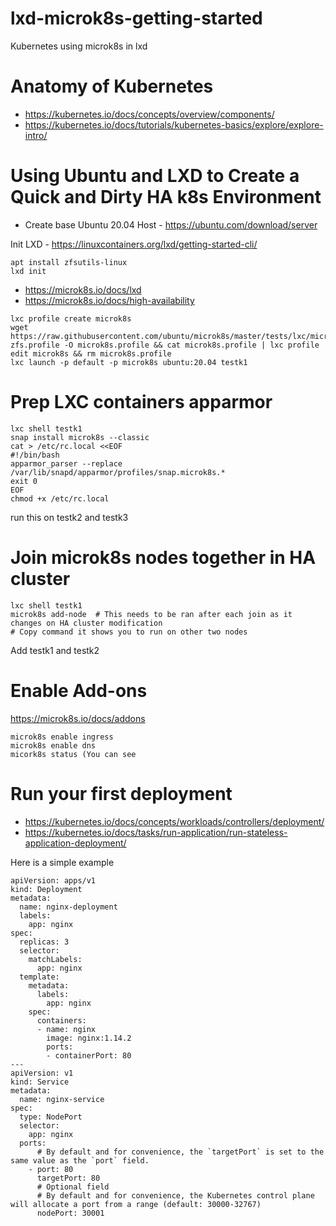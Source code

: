 # lxd-microk8s-getting-started
Kubernetes using microk8s in lxd

# Anatomy of Kubernetes

- https://kubernetes.io/docs/concepts/overview/components/
- https://kubernetes.io/docs/tutorials/kubernetes-basics/explore/explore-intro/


# Using Ubuntu and LXD to Create a Quick and Dirty HA k8s Environment

- Create base Ubuntu 20.04 Host - https://ubuntu.com/download/server

Init LXD - https://linuxcontainers.org/lxd/getting-started-cli/
```
apt install zfsutils-linux
lxd init
```

- https://microk8s.io/docs/lxd
- https://microk8s.io/docs/high-availability

```
lxc profile create microk8s
wget https://raw.githubusercontent.com/ubuntu/microk8s/master/tests/lxc/microk8s-zfs.profile -O microk8s.profile && cat microk8s.profile | lxc profile edit microk8s && rm microk8s.profile
lxc launch -p default -p microk8s ubuntu:20.04 testk1
```

# Prep LXC containers apparmor
```
lxc shell testk1
snap install microk8s --classic
cat > /etc/rc.local <<EOF
#!/bin/bash
apparmor_parser --replace /var/lib/snapd/apparmor/profiles/snap.microk8s.*
exit 0
EOF
chmod +x /etc/rc.local
```
run this on testk2 and testk3

# Join microk8s nodes together in HA cluster
```
lxc shell testk1
microk8s add-node  # This needs to be ran after each join as it changes on HA cluster modification
# Copy command it shows you to run on other two nodes
```
Add testk1 and testk2


# Enable Add-ons
https://microk8s.io/docs/addons
```
microk8s enable ingress
microk8s enable dns
micork8s status (You can see 
```

# Run your first deployment
- https://kubernetes.io/docs/concepts/workloads/controllers/deployment/
- https://kubernetes.io/docs/tasks/run-application/run-stateless-application-deployment/


Here is a simple example
```
apiVersion: apps/v1
kind: Deployment
metadata:
  name: nginx-deployment
  labels:
    app: nginx
spec:
  replicas: 3
  selector:
    matchLabels:
      app: nginx
  template:
    metadata:
      labels:
        app: nginx
    spec:
      containers:
      - name: nginx
        image: nginx:1.14.2
        ports:
        - containerPort: 80
---
apiVersion: v1
kind: Service
metadata:
  name: nginx-service
spec:
  type: NodePort
  selector:
    app: nginx
  ports:
      # By default and for convenience, the `targetPort` is set to the same value as the `port` field.
    - port: 80
      targetPort: 80
      # Optional field
      # By default and for convenience, the Kubernetes control plane will allocate a port from a range (default: 30000-32767)
      nodePort: 30001
```
